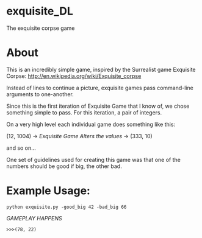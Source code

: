 # exquisite_DL
The exquisite corpse game 

# About
This is an incredibly simple game, inspired by the Surrealist game Exquisite Corpse:
http://en.wikipedia.org/wiki/Exquisite_corpse

Instead of lines to continue a picture, exquisite games pass command-line arguments to one-another.

Since this is the first iteration of Exquisite Game that I know of, we chose something simple to pass.
For this iteration, a pair of integers.

On a very high level each individual game does something like this:

(12, 1004) -> *Exquisite Game Alters the values* -> (333, 10)

and so on...

One set of guidelines used for creating this game was that one of the numbers should be good if big, the other bad.

# Example Usage:
```
python exquisite.py -good_big 42 -bad_big 66
```
*GAMEPLAY HAPPENS*
```
>>>(78, 22)
```
